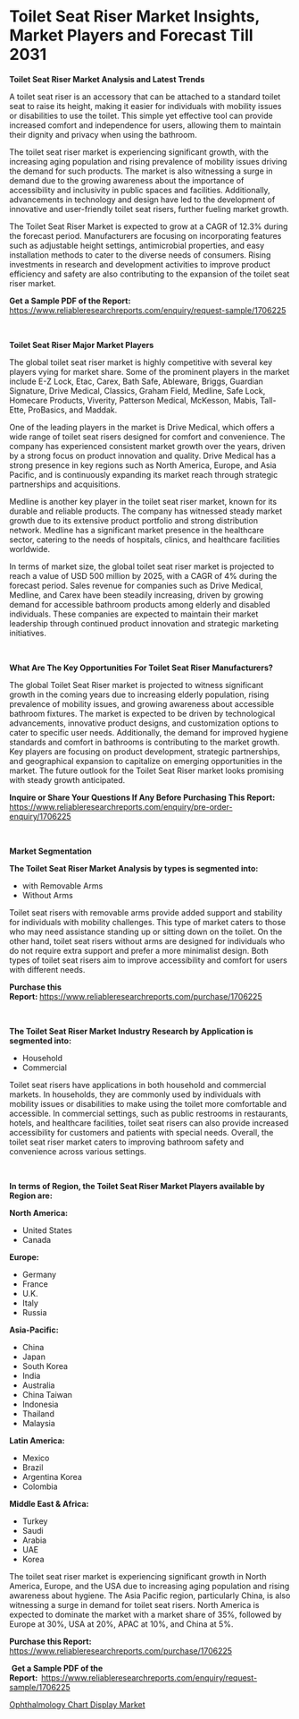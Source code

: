<p><h1>Toilet Seat Riser Market Insights, Market Players and Forecast Till 2031</h1></p><p><strong>Toilet Seat Riser Market Analysis and Latest Trends</strong></p>
<p><p>A toilet seat riser is an accessory that can be attached to a standard toilet seat to raise its height, making it easier for individuals with mobility issues or disabilities to use the toilet. This simple yet effective tool can provide increased comfort and independence for users, allowing them to maintain their dignity and privacy when using the bathroom.</p><p>The toilet seat riser market is experiencing significant growth, with the increasing aging population and rising prevalence of mobility issues driving the demand for such products. The market is also witnessing a surge in demand due to the growing awareness about the importance of accessibility and inclusivity in public spaces and facilities. Additionally, advancements in technology and design have led to the development of innovative and user-friendly toilet seat risers, further fueling market growth.</p><p>The Toilet Seat Riser Market is expected to grow at a CAGR of 12.3% during the forecast period. Manufacturers are focusing on incorporating features such as adjustable height settings, antimicrobial properties, and easy installation methods to cater to the diverse needs of consumers. Rising investments in research and development activities to improve product efficiency and safety are also contributing to the expansion of the toilet seat riser market.</p></p>
<p><strong>Get a Sample PDF of the Report:&nbsp;</strong> <a href="https://www.reliableresearchreports.com/enquiry/request-sample/1706225">https://www.reliableresearchreports.com/enquiry/request-sample/1706225</a></p>
<p>&nbsp;</p>
<p><strong>Toilet Seat Riser Major Market Players</strong></p>
<p><p>The global toilet seat riser market is highly competitive with several key players vying for market share. Some of the prominent players in the market include E-Z Lock, Etac, Carex, Bath Safe, Ableware, Briggs, Guardian Signature, Drive Medical, Classics, Graham Field, Medline, Safe Lock, Homecare Products, Viverity, Patterson Medical, McKesson, Mabis, Tall-Ette, ProBasics, and Maddak.</p><p>One of the leading players in the market is Drive Medical, which offers a wide range of toilet seat risers designed for comfort and convenience. The company has experienced consistent market growth over the years, driven by a strong focus on product innovation and quality. Drive Medical has a strong presence in key regions such as North America, Europe, and Asia Pacific, and is continuously expanding its market reach through strategic partnerships and acquisitions.</p><p>Medline is another key player in the toilet seat riser market, known for its durable and reliable products. The company has witnessed steady market growth due to its extensive product portfolio and strong distribution network. Medline has a significant market presence in the healthcare sector, catering to the needs of hospitals, clinics, and healthcare facilities worldwide.</p><p>In terms of market size, the global toilet seat riser market is projected to reach a value of USD 500 million by 2025, with a CAGR of 4% during the forecast period. Sales revenue for companies such as Drive Medical, Medline, and Carex have been steadily increasing, driven by growing demand for accessible bathroom products among elderly and disabled individuals. These companies are expected to maintain their market leadership through continued product innovation and strategic marketing initiatives.</p></p>
<p>&nbsp;</p>
<p><strong>What Are The Key Opportunities For Toilet Seat Riser Manufacturers?</strong></p>
<p><p>The global Toilet Seat Riser market is projected to witness significant growth in the coming years due to increasing elderly population, rising prevalence of mobility issues, and growing awareness about accessible bathroom fixtures. The market is expected to be driven by technological advancements, innovative product designs, and customization options to cater to specific user needs. Additionally, the demand for improved hygiene standards and comfort in bathrooms is contributing to the market growth. Key players are focusing on product development, strategic partnerships, and geographical expansion to capitalize on emerging opportunities in the market. The future outlook for the Toilet Seat Riser market looks promising with steady growth anticipated.</p></p>
<p><strong>Inquire or Share Your Questions If Any Before Purchasing This Report:</strong> <a href="https://www.reliableresearchreports.com/enquiry/pre-order-enquiry/1706225">https://www.reliableresearchreports.com/enquiry/pre-order-enquiry/1706225</a></p>
<p>&nbsp;</p>
<p><strong>Market Segmentation</strong></p>
<p><strong>The Toilet Seat Riser Market Analysis by types is segmented into:</strong></p>
<p><ul><li>with Removable Arms</li><li>Without Arms</li></ul></p>
<p><p>Toilet seat risers with removable arms provide added support and stability for individuals with mobility challenges. This type of market caters to those who may need assistance standing up or sitting down on the toilet. On the other hand, toilet seat risers without arms are designed for individuals who do not require extra support and prefer a more minimalist design. Both types of toilet seat risers aim to improve accessibility and comfort for users with different needs.</p></p>
<p><strong>Purchase this Report:&nbsp;</strong><a href="https://www.reliableresearchreports.com/purchase/1706225">https://www.reliableresearchreports.com/purchase/1706225</a></p>
<p>&nbsp;</p>
<p><strong>The Toilet Seat Riser Market Industry Research by Application is segmented into:</strong></p>
<p><ul><li>Household</li><li>Commercial</li></ul></p>
<p><p>Toilet seat risers have applications in both household and commercial markets. In households, they are commonly used by individuals with mobility issues or disabilities to make using the toilet more comfortable and accessible. In commercial settings, such as public restrooms in restaurants, hotels, and healthcare facilities, toilet seat risers can also provide increased accessibility for customers and patients with special needs. Overall, the toilet seat riser market caters to improving bathroom safety and convenience across various settings.</p></p>
<p>&nbsp;</p>
<p><strong>In terms of Region, the Toilet Seat Riser Market Players available by Region are:</strong></p>
<p>
    <p> <strong> North America: </strong>
        <ul>
            <li>United States</li>
            <li>Canada</li>
        </ul>
        </p> 
    <p> <strong> Europe: </strong>
        <ul>
            <li>Germany</li>
            <li>France</li>
            <li>U.K.</li>
            <li>Italy</li>
            <li>Russia</li>
        </ul>
        </p> 
    <p> <strong> Asia-Pacific: </strong>
        <ul>
            <li>China</li>
            <li>Japan</li>
            <li>South Korea</li>
            <li>India</li>
            <li>Australia</li>
            <li>China Taiwan</li>
            <li>Indonesia</li>
            <li>Thailand</li>
            <li>Malaysia</li>
        </ul>
        </p> 
    <p> <strong> Latin America: </strong>
        <ul>
            <li>Mexico</li>
            <li>Brazil</li>
            <li>Argentina Korea</li>
            <li>Colombia</li>
        </ul>
        </p> 
    <p> <strong> Middle East & Africa: </strong>
        <ul>
            <li>Turkey</li>
            <li>Saudi</li>
            <li>Arabia</li>
            <li>UAE</li>
            <li>Korea</li>
        </ul>
    </p>
    </p>
<p><p>The toilet seat riser market is experiencing significant growth in North America, Europe, and the USA due to increasing aging population and rising awareness about hygiene. The Asia Pacific region, particularly China, is also witnessing a surge in demand for toilet seat risers. North America is expected to dominate the market with a market share of 35%, followed by Europe at 30%, USA at 20%, APAC at 10%, and China at 5%.</p></p>
<p><strong>Purchase this Report: </strong><a href="https://www.reliableresearchreports.com/purchase/1706225">https://www.reliableresearchreports.com/purchase/1706225</a></p>
<p>&nbsp;<strong>Get a Sample PDF of the Report:&nbsp;&nbsp;</strong><a href="https://www.reliableresearchreports.com/enquiry/request-sample/1706225">https://www.reliableresearchreports.com/enquiry/request-sample/1706225</a></p>
<p><strong></strong></p>
<p><p><a href="https://github.com/Angelnienowdseej3e45z3p8c/Market-Research-Report-List-1/blob/main/ophthalmology-chart-display-market.md">Ophthalmology Chart Display Market</a></p></p>